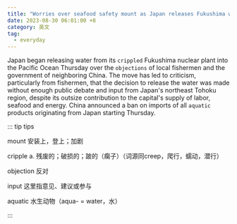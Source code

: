 ```yaml
---
title: "Worries over seafood safety mount as Japan releases Fukushima water into the Pacific"
date: 2023-08-30 06:01:00 +8
category: 英文
tag:
  - everyday
---
```


Japan began releasing water from its `crippled` Fukushima nuclear plant into the Pacific Ocean Thursday over the `objections` of local fishermen and the government of neighboring China. The move has led to criticism, particularly from fishermen, that the decision to release the water was made without enough public debate and input from Japan's northeast Tohoku region, despite its outsize contribution to the capital's supply of labor, seafood and energy. China announced a ban on imports of all `aquatic` products originating from Japan starting Thursday.

::: tip tips

mount 安装上，登上；加剧

cripple a. 残废的；破损的；跛的（瘸子）（词源同creep，爬行，蠕动，潜行）

objection 反对

input 这里指意见、建议或参与

aquatic 水生动物（aqua- = water，水）

:::
